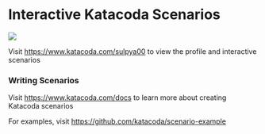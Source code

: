 # Interactive Katacoda Scenarios

[![](http://shields.katacoda.com/katacoda/sulpya00/count.svg)](https://www.katacoda.com/sulpya00 "Get your profile on Katacoda.com")

Visit https://www.katacoda.com/sulpya00 to view the profile and interactive scenarios

### Writing Scenarios
Visit https://www.katacoda.com/docs to learn more about creating Katacoda scenarios

For examples, visit https://github.com/katacoda/scenario-example
